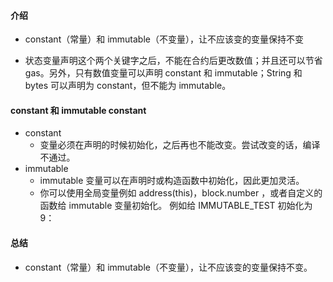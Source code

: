 #### 介绍

- constant（常量）和 immutable（不变量），让不应该变的变量保持不变

- 状态变量声明这个两个关键字之后，不能在合约后更改数值；并且还可以节省 gas。另外，只有数值变量可以声明 constant 和
  immutable；String 和 bytes 可以声明为 constant，但不能为 immutable。

#### constant 和 immutable constant

- constant
    - 变量必须在声明的时候初始化，之后再也不能改变。尝试改变的话，编译不通过。
- immutable
    - immutable 变量可以在声明时或构造函数中初始化，因此更加灵活。
    - 你可以使用全局变量例如 address(this)，block.number ，或者自定义的函数给 immutable 变量初始化。 例如给
      IMMUTABLE_TEST 初始化为 9：

#### 总结

- constant（常量）和 immutable（不变量），让不应该变的变量保持不变。

